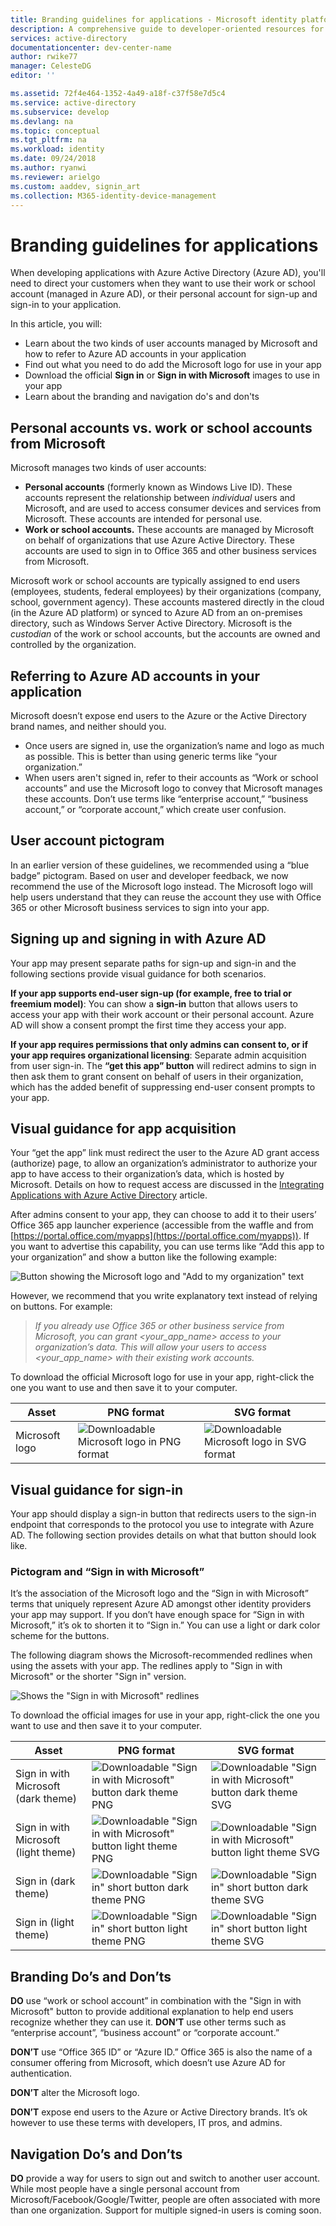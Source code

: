 ```yaml
---
title: Branding guidelines for applications - Microsoft identity platform
description: A comprehensive guide to developer-oriented resources for Azure Active Directory
services: active-directory
documentationcenter: dev-center-name
author: rwike77
manager: CelesteDG
editor: ''

ms.assetid: 72f4e464-1352-4a49-a18f-c37f58e7d5c4
ms.service: active-directory
ms.subservice: develop
ms.devlang: na
ms.topic: conceptual
ms.tgt_pltfrm: na
ms.workload: identity
ms.date: 09/24/2018
ms.author: ryanwi
ms.reviewer: arielgo
ms.custom: aaddev, signin_art
ms.collection: M365-identity-device-management
---
```


# Branding guidelines for applications

When developing applications with Azure Active Directory (Azure AD), you'll need to direct your customers when they want to use their work or school account (managed in Azure AD), or their personal account for sign-up and sign-in to your application.

In this article, you will:

- Learn about the two kinds of user accounts managed by Microsoft and how to refer to Azure AD accounts in your application
- Find out what you need to do add the Microsoft logo for use in your app
- Download the official **Sign in** or **Sign in with Microsoft** images to use in your app
- Learn about the branding and navigation do's and don'ts

## Personal accounts vs. work or school accounts from Microsoft

Microsoft manages two kinds of user accounts:

- **Personal accounts** (formerly known as Windows Live ID). These accounts represent the relationship between *individual* users and Microsoft, and are used to access consumer devices and services from Microsoft. These accounts are intended for personal use.
- **Work or school accounts.** These accounts are managed by Microsoft on behalf of organizations that use Azure Active Directory. These accounts are used to sign in to Office 365 and other business services from Microsoft.

Microsoft work or school accounts are typically assigned to end users (employees, students, federal employees) by their organizations (company, school, government agency). These accounts mastered directly in the cloud (in the Azure AD platform) or synced to Azure AD from an on-premises directory, such as Windows Server Active Directory. Microsoft is the *custodian* of the work or school accounts, but the accounts are owned and controlled by the organization.

## Referring to Azure AD accounts in your application

Microsoft doesn’t expose end users to the Azure or the Active Directory brand names, and neither should you.

- Once users are signed in, use the organization’s name and logo as much as possible. This is better than using generic terms like “your organization.”
- When users aren't signed in, refer to their accounts as “Work or school accounts” and use the Microsoft logo to convey that Microsoft manages these accounts. Don’t use terms like “enterprise account,” “business account,” or “corporate account,” which create user confusion.

## User account pictogram

In an earlier version of these guidelines, we recommended using a “blue badge” pictogram. Based on user and developer feedback, we now recommend the use of the Microsoft logo instead. The Microsoft logo will help users understand that they can reuse the account they use with Office 365 or other Microsoft business services to sign into your app.

## Signing up and signing in with Azure AD

Your app may present separate paths for sign-up and sign-in and the following sections provide visual guidance for both scenarios.

**If your app supports end-user sign-up (for example, free to trial or freemium model)**: You can show a **sign-in** button that allows users to access your app with their work account or their personal account. Azure AD will show a consent prompt the first time they access your app.

**If your app requires permissions that only admins can consent to, or if your app requires organizational licensing**: Separate admin acquisition from user sign-in. The **“get this app” button** will redirect admins to sign in then ask them to grant consent on behalf of users in their organization, which has the added benefit of suppressing end-user consent prompts to your app.

## Visual guidance for app acquisition

Your “get the app” link must redirect the user to the Azure AD grant access (authorize) page, to allow an organization’s administrator to authorize your app to have access to their organization’s data, which is hosted by Microsoft. Details on how to request access are discussed in the [Integrating Applications with Azure Active Directory](quickstart-v1-integrate-apps-with-azure-ad.md) article.

After admins consent to your app, they can choose to add it to their users’ Office 365 app launcher experience (accessible from the waffle and from [https://portal.office.com/myapps](https://portal.office.com/myapps)). If you want to advertise this capability, you can use terms like “Add this app to your organization” and show a button like the following example:

![Button showing the Microsoft logo and "Add to my organization" text](./media/howto-add-branding-in-azure-ad-apps/add-to-my-org.png)

However, we recommend that you write explanatory text instead of relying on buttons. For example:

> *If you already use Office 365 or other business service from Microsoft, you can grant <your_app_name> access to your organization’s data. This will allow your users to access <your_app_name> with their existing work accounts.*

To download the official Microsoft logo for use in your app, right-click the one you want to use and then save it to your computer.

| Asset                                | PNG format | SVG format |
| ------------------------------------ | ---------- | ---------- |
| Microsoft logo  | ![Downloadable Microsoft logo in PNG format](./media/howto-add-branding-in-azure-ad-apps/ms-symbollockup_mssymbol_19.png) | ![Downloadable Microsoft logo in SVG format](./media/howto-add-branding-in-azure-ad-apps/ms-symbollockup_mssymbol_19.svg) |

## Visual guidance for sign-in

Your app should display a sign-in button that redirects users to the sign-in endpoint that corresponds to the protocol you use to integrate with Azure AD. The following section provides details on what that button should look like.

### Pictogram and “Sign in with Microsoft”

It’s the association of the Microsoft logo and the “Sign in with Microsoft” terms that uniquely represent Azure AD amongst other identity providers your app may support. If you don’t have enough space for “Sign in with Microsoft,” it’s ok to shorten it to “Sign in.” You can use a light or dark color scheme for the buttons.

The following diagram shows the Microsoft-recommended redlines when using the assets with your app. The redlines apply to "Sign in with Microsoft" or the shorter "Sign in" version.

![Shows the "Sign in with Microsoft" redlines](./media/howto-add-branding-in-azure-ad-apps/sign-in-with-microsoft-redlines.png)

To download the official images for use in your app, right-click the one you want to use and then save it to your computer.

| Asset                                | PNG format | SVG format |
| ------------------------------------ | ---------- | ---------- |
| Sign in with Microsoft (dark theme)  | ![Downloadable "Sign in with Microsoft" button dark theme PNG](./media/howto-add-branding-in-azure-ad-apps/ms-symbollockup_signin_dark.png) | ![Downloadable "Sign in with Microsoft" button dark theme SVG](./media/howto-add-branding-in-azure-ad-apps/ms-symbollockup_signin_dark.svg) |
| Sign in with Microsoft (light theme) | ![Downloadable "Sign in with Microsoft" button light theme PNG](./media/howto-add-branding-in-azure-ad-apps/ms-symbollockup_signin_light.png) | ![Downloadable "Sign in with Microsoft" button light theme SVG](./media/howto-add-branding-in-azure-ad-apps/ms-symbollockup_signin_light.svg) |
| Sign in (dark theme)                 | ![Downloadable "Sign in" short button dark theme PNG](./media/howto-add-branding-in-azure-ad-apps/ms-symbollockup_signin_dark_short.png) | ![Downloadable "Sign in" short button dark theme SVG](./media/howto-add-branding-in-azure-ad-apps/ms-symbollockup_signin_dark_short.svg) |
| Sign in (light theme)                | ![Downloadable "Sign in" short button light theme PNG](./media/howto-add-branding-in-azure-ad-apps/ms-symbollockup_signin_light_short.png) | ![Downloadable "Sign in" short button light theme SVG](./media/howto-add-branding-in-azure-ad-apps/ms-symbollockup_signin_light_short.svg) |

## Branding Do’s and Don’ts

**DO** use “work or school account” in combination with the "Sign in with Microsoft" button to provide additional explanation to help end users recognize whether they can use it. **DON’T** use other terms such as “enterprise account”, “business account” or “corporate account.”

**DON’T** use “Office 365 ID” or “Azure ID.” Office 365 is also the name of a consumer offering from Microsoft, which doesn’t use Azure AD for authentication.

**DON’T** alter the Microsoft logo.

**DON’T** expose end users to the Azure or Active Directory brands. It’s ok however to use these terms with developers, IT pros, and admins.

## Navigation Do’s and Don’ts

**DO** provide a way for users to sign out and switch to another user account. While most people have a single personal account from Microsoft/Facebook/Google/Twitter, people are often associated with more than one organization. Support for multiple signed-in users is coming soon.
